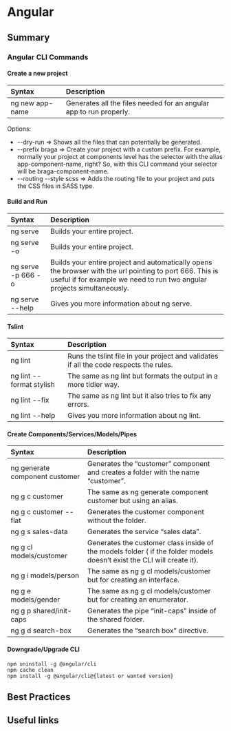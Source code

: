 # Angular

## Summary

### Angular CLI Commands

#### Create a new project
| Syntax      | Description |
| :----------- | :----------- |
| ng new app-name      | Generates all the files needed for an angular app to run properly.       |

Options:
- --dry-run => Shows all the files that can potentially be generated.
- --prefix braga => Create your project with a custom prefix. For example, normally your project at components level has the selector with the alias app-component-name, right? So, with this CLI command your selector will be braga-component-name.
- --routing --style scss => Adds the routing file to your project and puts the CSS files in SASS type.

#### Build and Run
| Syntax      | Description |
| :----------- | :----------- |
| ng serve      | Builds your entire project.       |
| ng serve -o | Builds your entire project. |
| ng serve -p 666 -o | Builds your entire project and automatically opens the browser with the url pointing to port 666. This is useful if for example we need to run two angular projects simultaneously. |
| ng serve --help | Gives you more information about ng serve. |


#### Tslint
| Syntax      | Description |
| :----------- | :----------- |
| ng lint | Runs the tslint file in your project and validates if all the code respects the rules. |
| ng lint --format stylish | The same as ng lint but formats the output in a more tidier way. |
| ng lint --fix | The same as ng lint but it also tries to fix any errors. |
| ng lint --help | Gives you more information about ng lint. |

#### Create Components/Services/Models/Pipes

| Syntax      | Description |
| :----------- | :----------- |
| ng generate component customer | Generates the “customer” component and creates a folder with the name “customer”.
| ng g c customer | The same as ng generate component customer but using an alias.
| ng g c customer --flat | Generates the customer component without the folder.
| ng g s sales-data | Generates the service “sales data”.
| ng g cl models/customer | Generates the customer class inside of the models folder ( if the folder models doesn’t exist the CLI will create it).
| ng g i models/person | The same as ng g cl models/customer but for creating an interface.
| ng g e models/gender | The same as ng g cl models/customer but for creating an enumerator.
| ng g p shared/init-caps | Generates the pipe “init-caps” inside of the shared folder.
| ng g d search-box | Generates the “search box” directive.

#### Downgrade/Upgrade CLI

```
npm uninstall -g @angular/cli
npm cache clean
npm install -g @angular/cli@{latest or wanted version}
```

## Best Practices

## Useful links
